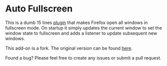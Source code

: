 # Auto Fullscreen

This is a dumb 15 lines [plugin](https://addons.mozilla.org/en-US/firefox/addon/i-auto-fullscreen/) 
that makes Firefox open all windows in fullscreen mode. 
On startup it simply updates the current window to set the window state to fullscreen and adds 
a listener to update subsequent new windows.

This add-on is a fork. The original version can be found 
[here](https://github.com/tazeat/AutoFullscreen).

Found a bug? Please feel free to create any issues or submit a pull request.
